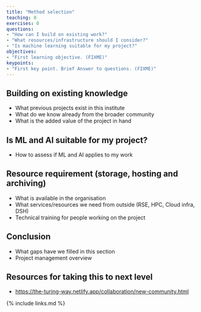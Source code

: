 ```yaml
---
title: "Method selection"
teaching: 0
exercises: 0
questions:
- "How can I build on existing work?"
- "What resources/infrastructure should I consider?"
- "Is machine learning suitable for my project?"
objectives:
- "First learning objective. (FIXME)"
keypoints:
- "First key point. Brief Answer to questions. (FIXME)"
---
```


## Building on existing knowledge
- What previous projects exist in this institute
- What do we know already from the broader community
- What is the added value of the project in hand

## Is ML and AI suitable for my project?

- How to assess if ML and AI applies to my work

## Resource requirement (storage, hosting and archiving)
- What is available in the organisation
- What services/resources we need from outside (RSE, HPC, Cloud infra, DSH)
- Technical training for people working on the project

## Conclusion
- What gaps have we filled in this section
- Project management overview 

## Resources for taking this to next level

- ​​https://the-turing-way.netlify.app/collaboration/new-community.html 

{% include links.md %}

